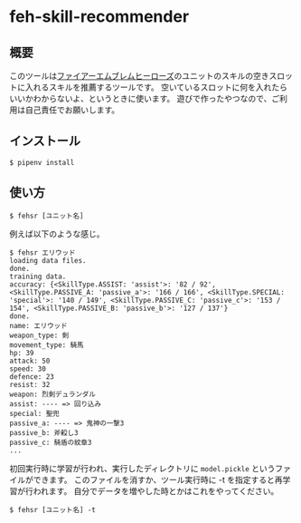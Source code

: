 # feh-skill-recommender

## 概要

このツールは[ファイアーエムブレムヒーローズ](https://fire-emblem-heroes.com/ja/)のユニットのスキルの空きスロットに入れるスキルを推薦するツールです。
空いているスロットに何を入れたらいいかわからないよ、というときに使います。
遊びで作ったやつなので、ご利用は自己責任でお願いします。

## インストール

```
$ pipenv install
```

## 使い方

```
$ fehsr [ユニット名]
```

例えば以下のような感じ。

```
$ fehsr エリウッド
loading data files.
done.
training data.
accuracy: {<SkillType.ASSIST: 'assist'>: '82 / 92', <SkillType.PASSIVE_A: 'passive_a'>: '166 / 166', <SkillType.SPECIAL: 'special'>: '140 / 149', <SkillType.PASSIVE_C: 'passive_c'>: '153 / 154', <SkillType.PASSIVE_B: 'passive_b'>: '127 / 137'}
done.
name: エリウッド
weapon_type: 剣
movement_type: 騎馬
hp: 39
attack: 50
speed: 30
defence: 23
resist: 32
weapon: 烈剣デュランダル
assist: ---- => 回り込み
special: 聖兜
passive_a: ---- => 鬼神の一撃3
passive_b: 斧殺し3
passive_c: 騎盾の紋章3
...
```

初回実行時に学習が行われ、実行したディレクトリに `model.pickle` というファイルができます。
このファイルを消すか、ツール実行時に -t を指定すると再学習が行われます。
自分でデータを増やした時とかはこれをやってください。

```
$ fehsr [ユニット名] -t
```
